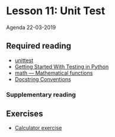 # Lesson 11: Unit Test
Agenda 22-03-2019

## Required reading
* [unittest](https://docs.python.org/3.7/library/unittest.html)
* [Getting Started With Testing in Python](https://realpython.com/python-testing/#testing-your-code)
* [math — Mathematical functions](https://docs.python.org/3.7/library/math.html)
* [Docstring Conventions](https://www.python.org/dev/peps/pep-0257/#what-is-a-docstring)

<!-- 
* [11.5. Logging] (https://docs.python.org/3.7/tutorial/stdlib2.html#logging)
-->

### Supplementary reading


## Exercises
* [Calculator exercise](exercises/)